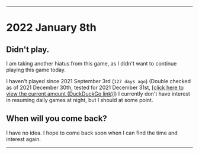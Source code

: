 
***

# 2022 January 8th

## Didn't play.

I am taking another hiatus from this game, as I didn't want to continue playing this game today.

I haven't played since 2021 September 3rd (`127 days ago`) (Double checked as of 2021 December 30th, tested for 2021 December 31st, [[click here to view the current amount (DuckDuckGo link)]](https://duckduckgo.com/?q=Days+since+September+3rd+2021&t=ffab&ia=answer)) I currently don't have interest in resuming daily games at night, but I should at some point.

## When will you come back?

I have no idea. I hope to come back soon when I can find the time and interest again.

***

